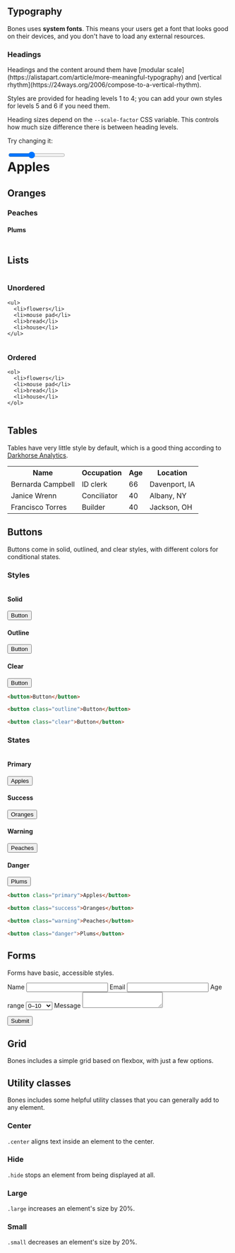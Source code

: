---
---

## Typography

Bones uses **system fonts**. This means your users get a font that looks good on their devices, and you don't have to load any external resources.

### Headings

<div class="grid">
  <div class="column" markdown="1">
Headings and the content around them have [modular scale](https://alistapart.com/article/more-meaningful-typography) and [vertical rhythm](https://24ways.org/2006/compose-to-a-vertical-rhythm).

Styles are provided for heading levels 1 to 4; you can add your own styles for levels 5 and 6 if you need them.

Heading sizes depend on the `--scale-factor` CSS variable. This controls how much size difference there is between heading levels.

Try changing it:

<input name="scale-factor" id="scale-factor" type="range" min="1" max="2" value="1.4" step="0.1">
  </div>

  <div class="padded center column">
    <h1 style="margin-top: 0;">Apples</h1>
    <h2>Oranges</h2>
    <h3>Peaches</h3>
    <h4>Plums</h4>
  </div>
</div>

## Lists

<div class="grid">
  <div class="column">
    <h3>Unordered</h3>

    <ul>
      <li>flowers</li>
      <li>mouse pad</li>
      <li>bread</li>
      <li>house</li>
    </ul>
  </div>

  <div class="column">
    <h3>Ordered</h3>

    <ol>
      <li>flowers</li>
      <li>mouse pad</li>
      <li>bread</li>
      <li>house</li>
    </ol>
  </div>
</div>


## Tables

Tables have very little style by default, which is a good thing according to [Darkhorse Analytics](http://www.darkhorseanalytics.com/blog/clear-off-the-table).

<table>
  <tr>
    <th>Name</th>
    <th>Occupation</th>
    <th>Age</th>
    <th>Location</th>
  </tr>
  <tr>
    <td>Bernarda Campbell</td>
    <td>ID clerk</td>
    <td>66</td>
    <td>Davenport, IA</td>
  </tr>
  <tr>
    <td>Janice Wrenn</td>
    <td>Conciliator</td>
    <td>40</td>
    <td>Albany, NY</td>
  </tr>
  <tr>
    <td>Francisco Torres</td>
    <td>Builder</td>
    <td>40</td>
    <td>Jackson, OH</td>
  </tr>
</table>


## Buttons

Buttons come in solid, outlined, and clear styles, with different colors for conditional states.

### Styles

<div class="center grid">
  <div class="padded column">
    <h4>Solid</h4>
    <button>Button</button>
  </div>

  <div class="padded column">
    <h4>Outline</h4>
    <button class="outline">Button</button>
  </div>

  <div class="padded column">
    <h4>Clear</h4>
    <button class="clear">Button</button>
  </div>
</div>

``` html
<button>Button</button>

<button class="outline">Button</button>

<button class="clear">Button</button>
```

### States

<div class="center grid">
  <div class="padded column">
    <h4>Primary</h4>
    <button class="primary">Apples</button>
  </div>

  <div class="padded column">
    <h4>Success</h4>
    <button class="success">Oranges</button>
  </div>

  <div class="padded column">
    <h4>Warning</h4>
    <button class="warning">Peaches</button>
  </div>

  <div class="padded column">
    <h4>Danger</h4>
    <button class="danger">Plums</button>
  </div>
</div>

``` html
<button class="primary">Apples</button>

<button class="success">Oranges</button>

<button class="warning">Peaches</button>

<button class="danger">Plums</button>
```


## Forms

Forms have basic, accessible styles.

<form>
  <label>
    Name
    <input type="text" id="name" name="name">
  </label>

  <label>
    Email
    <input type="text" id="email" name="email" required>
  </label>

  <label>
    Age range
    <select>
      <option value="0–10">0–10</option>
      <option value="11–20">11–20</option>
      <option value="21–30">21–30</option>
      <option value="31–40">31–40</option>
      <option value="41–50">41–50</option>
      <option value="50+">50+</option>
    </select>
  </label>

  <label>
    Message
    <textarea id="message" name="message" required></textarea>
  </label>

  <button type="submit">Submit</button>
</form>


## Grid

Bones includes a simple grid based on flexbox, with just a few options.


## Utility classes

Bones includes some helpful utility classes that you can generally add to any element.

### Center

`.center` aligns text inside an element to the center.

### Hide

`.hide` stops an element from being displayed at all.

### Large

`.large` increases an element's size by 20%.

### Small

`.small` decreases an element's size by 20%.
